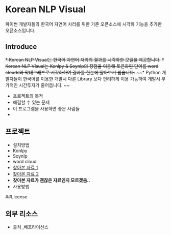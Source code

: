 # Korean NLP Visual
파이썬 개발자들의 한국어 자연어 처리를 위한 기존 오픈소스에 시각화 기능을 추가한 오픈소스입니다.

## Introduce
~~* Korean NLP Visual는 한국어 자연어 처리의 결과를 시각화한 모델을 제공합니다.~~
~~* Korean NLP VIsual는 Konlpy & Soynlp의 장점을 이용해 토큰화된 단어를 word clouds와 막대그래프로 시각화하여 결과를 한눈에 알아보기 쉽습니다.~~
~~* Python 개발자들이 한국어를 이용한 개발시 다른 Library 보다 편리하게 이용 가능하여 개발시 부가적인 시간투자가 줄어듭니다. ~~
* 프로젝트의 목적 
* 해결할 수 있는 문제 
* 이 프로그램을 사용하면 좋은 사람들
* 
 
## 프로젝트 
* 설치방법
 * Konlpy
 * Soynlp
 * word cloud
  * [찾아본 자료 1](https://knowable.tistory.com/5)
  * [찾아본 자료 2](https://business-analytics.tistory.com/3) 
  *  **찾아본 자료가 괜찮은 자료인지 모르겠음..**
* 사용방법


##License

## 외부 리소스
* 출처 ,배포라이선스
  
 
